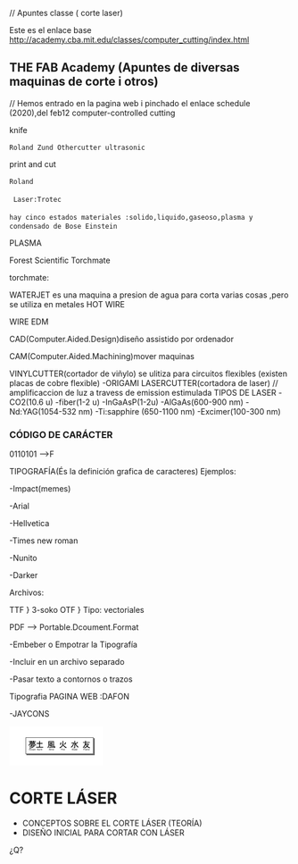 // Apuntes classe ( corte laser)

Este es el enlace base http://academy.cba.mit.edu/classes/computer_cutting/index.html

## THE FAB Academy (Apuntes de diversas maquinas de corte i otros)
// Hemos entrado en la pagina web i pinchado el enlace schedule (2020),del feb12 computer-controlled cutting

 knife
 
    Roland Zund Othercutter ultrasonic
    
 print and cut
 
    Roland
    
     Laser:Trotec 
     
    hay cinco estados materiales :solido,liquido,gaseoso,plasma y condensado de Bose Einstein
    
 PLASMA
 
 Forest Scientific Torchmate
 
 torchmate:
 
 WATERJET
 es una maquina a presion de agua para corta varias cosas ,pero se utiliza en metales
 HOT WIRE
 
 WIRE EDM
 
 CAD(Computer.Aided.Design)diseño assistido por ordenador
 
 
 
 
 CAM(Computer.Aided.Machining)mover maquinas 
 

VINYLCUTTER(cortador de viñylo)
se ulitiza para circuitos flexibles (existen placas de cobre flexible)
-ORIGAMI
LASERCUTTER(cortadora de laser)
// amplificaccion de luz a travess de emission estimulada
TIPOS DE LASER 
-CO2(10.6 u)
-fiber(1-2 u)
-InGaAsP(1-2u)
-AlGaAs(600-900 nm)
-Nd:YAG(1054-532 nm)
-Ti:sapphire (650-1100 nm)
-Excimer(100-300 nm)

### CÓDIGO DE CARÁCTER
 
 0110101 -->F 
 
TIPOGRAFÍA(És la definición grafica de caracteres)
Ejemplos:

-Impact(memes)

-Arial

-Hellvetica

-Times new roman

-Nunito

-Darker

Archivos: 

TTF }
3-soko
OTF }
Tipo: vectoriales

PDF --> Portable.Dcoument.Format

-Embeber o Empotrar la Tipografía

-Incluir en un archivo separado

-Pasar texto a contornos o trazos

 Tipografia PAGINA WEB :DAFON
 
 -JAYCONS
 
![Jaycons](https://github.com/chenbangwei/SOLDADURA-Y-DISENO/blob/main/Captura%20de%20pantalla%20de%202021-04-19%2010-42-40.png)

# CORTE LÁSER 

* CONCEPTOS SOBRE EL CORTE LÁSER (TEORÍA)
* DISEÑO INICIAL PARA CORTAR CON LÁSER 

¿Q?

